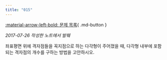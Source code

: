 ```yaml
---
title: "015"
---
```


[:material-arrow-left-bold: 문제 목록](../index.md){ .md-button }

*2017-07-26 작성한 노트에서 발췌*

좌표평면 위에 격자점들을 꼭지점으로 하는 다각형이 주어졌을 때, 다각형 내부에 포함되는 격자점의 개수를 구하는 방법을 고안하시오.